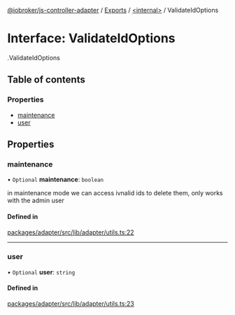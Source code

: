 [@iobroker/js-controller-adapter](../README.md) / [Exports](../modules.md) / [<internal\>](../modules/internal_.md) / ValidateIdOptions

# Interface: ValidateIdOptions

[<internal>](../modules/internal_.md).ValidateIdOptions

## Table of contents

### Properties

- [maintenance](internal_.ValidateIdOptions.md#maintenance)
- [user](internal_.ValidateIdOptions.md#user)

## Properties

### maintenance

• `Optional` **maintenance**: `boolean`

in maintenance mode we can access ivnalid ids to delete them, only works with the admin user

#### Defined in

[packages/adapter/src/lib/adapter/utils.ts:22](https://github.com/ioBroker/ioBroker.js-controller/blob/c6a517f6/packages/adapter/src/lib/adapter/utils.ts#L22)

___

### user

• `Optional` **user**: `string`

#### Defined in

[packages/adapter/src/lib/adapter/utils.ts:23](https://github.com/ioBroker/ioBroker.js-controller/blob/c6a517f6/packages/adapter/src/lib/adapter/utils.ts#L23)
